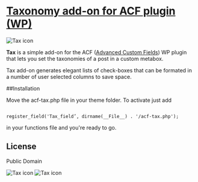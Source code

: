 # [Taxonomy add-on for ACF plugin (WP)](https://github.com/FutureMedia/acf-tax)

![Tax icon](http://futuremedia.gr/images/git/tax-icon.png)

**Tax** is a simple add-on for the ACF ([Advanced Custom Fields](http://www.advancedcustomfields.com/)) WP plugin that lets you set the taxonomies of a post in a custom metabox.

Tax add-on generates elegant lists of check-boxes that can be formated in a number of user selected columns to save space. 

##Installation

Move the acf-tax.php file in your theme folder. To activate just add 

<pre><code>
register_field('Tax_field’, dirname(__File__) . '/acf-tax.php');
</code></pre>

in your functions file and you're ready to go.

## License

Public Domain

![Tax icon](http://futuremedia.gr/images/git/tax-1.png)
![Tax icon](http://futuremedia.gr/images/git/tax-2.png)


